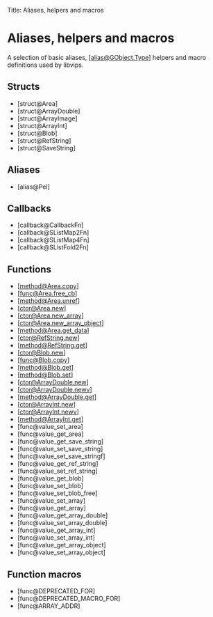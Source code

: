 Title: Aliases, helpers and macros

<!-- libvips/iofuncs/type.c -->

# Aliases, helpers and macros

A selection of basic aliases, [alias@GObject.Type] helpers and macro
definitions used by libvips.

## Structs

* [struct@Area]
* [struct@ArrayDouble]
* [struct@ArrayImage]
* [struct@ArrayInt]
* [struct@Blob]
* [struct@RefString] 
* [struct@SaveString]

## Aliases

* [alias@Pel]

## Callbacks

* [callback@CallbackFn]
* [callback@SListMap2Fn]
* [callback@SListMap4Fn]
* [callback@SListFold2Fn]

## Functions

* [method@Area.copy]
* [func@Area.free_cb]
* [method@Area.unref]
* [ctor@Area.new]
* [ctor@Area.new_array]
* [ctor@Area.new_array_object]
* [method@Area.get_data]
* [ctor@RefString.new]
* [method@RefString.get]
* [ctor@Blob.new]
* [func@Blob.copy]
* [method@Blob.get]
* [method@Blob.set]
* [ctor@ArrayDouble.new]
* [ctor@ArrayDouble.newv]
* [method@ArrayDouble.get]
* [ctor@ArrayInt.new]
* [ctor@ArrayInt.newv]
* [method@ArrayInt.get]
* [func@value_set_area]
* [func@value_get_area]
* [func@value_get_save_string]
* [func@value_set_save_string]
* [func@value_set_save_stringf]
* [func@value_get_ref_string]
* [func@value_set_ref_string]
* [func@value_get_blob]
* [func@value_set_blob]
* [func@value_set_blob_free]
* [func@value_set_array]
* [func@value_get_array]
* [func@value_get_array_double]
* [func@value_set_array_double]
* [func@value_get_array_int]
* [func@value_set_array_int]
* [func@value_get_array_object]
* [func@value_set_array_object]

## Function macros

* [func@DEPRECATED_FOR]
* [func@DEPRECATED_MACRO_FOR]
* [func@ARRAY_ADDR]
